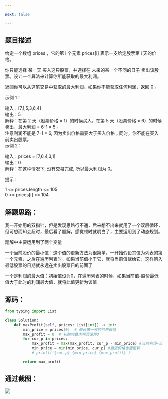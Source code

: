 ```yaml
---

next: false

---
```




<BlogInfo id="1330" title="leetcode之买卖股票的最佳时机" author="白日梦想猿" pv=0 read_times=0 pre_cost_time="50" category="leetcode100题" tag_list="['leetcode', '              动态规划']" create_time="2022.02.07 21:11:59.996867" update_time="2022.07.11 10:35:47" />

## **题目描述**

给定一个数组 prices ，它的第 i 个元素 prices[i] 表示一支给定股票第 i 天的价格。

你只能选择 某一天 买入这只股票，并选择在 未来的某一个不同的日子 卖出该股票。设计一个算法来计算你所能获取的最大利润。

返回你可以从这笔交易中获取的最大利润。如果你不能获取任何利润，返回 0 。



示例 1：

输入：[7,1,5,3,6,4]  
输出：5  
解释：在第 2 天（股票价格 = 1）的时候买入，在第 5 天（股票价格 = 6）的时候卖出，最大利润 = 6-1 = 5 。  
     注意利润不能是 7-1 = 6, 因为卖出价格需要大于买入价格；同时，你不能在买入前卖出股票。  
示例 2：

输入：prices = [7,6,4,3,1]  
输出：0  
解释：在这种情况下, 没有交易完成, 所以最大利润为 0。  


提示：

1 <= prices.length <= 105  
0 <= prices[i] <= 104



## **解题思路：**

我一开始用的双指针，但是发现思路行不通，后来想不出来就用了一个双层循环，但可想而知会超时，最后看了题解，感觉顿时就明白了，主要运用到了动态规划。

题解中主要运用到了两个变量

一个当前股价的最小值：这个值的更新方法为很简单，一开始假设其值为列表的第一个元素，之后在遍历列表时，如果当前值小于它，就将当前值赋给它，这样购入最低股票的日期就永远在卖出股票日的前面了

一个是利润的最大值：初始值设为0，在遍历列表的时候，如果当前值-股价最低值大于此时的利润最大值，就将此值更新为该值



## **源码：**
```python
from typing import List

class Solution:
    def maxProfit(self, prices: List[int]) -> int:
        min_price = prices[0]  # 假设第一天的价格最低
        max_profit = 0  # 初始时最大利润设为0
        for cur_p in prices:
            max_profit = max(max_profit, cur_p - min_price) #当前利润=当天的价格-目前最低的价格 用当前利润和最大利润进行比较
            min_price = min(min_price, cur_p) #最低价格也要更新
            # print(f'{cur_p} {min_price} {max_profit}')

        return max_profit
```


## **通过截图：**

![](http://www.lll.plus/media/image/2022/02/07/image-20220207211155-6.png)


<ActionBox />
